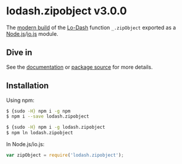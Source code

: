 # lodash.zipobject v3.0.0

The [modern build](https://github.com/lodash/lodash/wiki/Build-Differences) of the [Lo-Dash](https://lodash.com/) function `_.zipObject` exported as a [Node.js](http://nodejs.org/)/[io.js](https://iojs.org/) module.

## Dive in

See the [documentation](https://lodash.com/docs#zipObject) or [package source](https://github.com/lodash/lodash/blob/3.0.0-npm-packages/lodash.zipobject/index.js) for more details.

## Installation

Using npm:

```bash
$ {sudo -H} npm i -g npm
$ npm i --save lodash.zipobject

$ {sudo -H} npm i -g lodash.zipobject
$ npm ln lodash.zipobject
```

In Node.js/io.js:

```js
var zipObject = require('lodash.zipobject');
```
